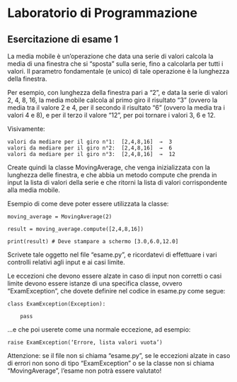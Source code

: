 # Laboratorio di Programmazione
## Esercitazione di esame 1

La  media mobile è un’operazione che data una serie di valori calcola la media di una finestra che si “sposta” sulla serie, fino a calcolarla per tutti i valori. Il parametro fondamentale (e unico) di tale operazione è la lunghezza della finestra.

Per esempio, con lunghezza della finestra pari a “2”, e data la serie di valori 2, 4, 8, 16, la media mobile calcola al primo giro il risultato “3” (ovvero la media tra il valore 2 e 4, per il secondo il risultato “6” (ovvero la media tra i valori 4 e 8), e per il terzo il valore “12”, per poi tornare i valori 3, 6 e 12.

Visivamente:

    valori da mediare per il giro n°1:  [2,4,8,16]  →  3
    valori da mediare per il giro n°2:  [2,4,8,16]  →  6
    valori da mediare per il giro n°3:  [2,4,8,16]  →  12

Create quindi la classe MovingAverage, che venga inizializzata con la lunghezza delle finestra, e che abbia un metodo compute che prenda in input la lista di valori della serie e che ritorni la lista di valori corrispondente alla media mobile.

Esempio di come deve poter essere utilizzata la classe:

    moving_average = MovingAverage(2)

    result = moving_average.compute([2,4,8,16])

    print(result) # Deve stampare a schermo [3.0,6.0,12.0]

Scrivete tale oggetto nel file “esame.py”, e ricordatevi di effettuare i vari controlli relativi agli input e ai casi limite.

Le eccezioni che devono essere alzate in caso di input non corretti o casi limite devono essere istanze di una specifica classe, ovvero “ExamException”, che dovete definire nel codice in esame.py come segue:

    class ExamException(Exception):

        pass

...e che poi userete come una normale eccezione, ad esempio:

    raise ExamException(‘Errore, lista valori vuota’)

Attenzione: se il file non si chiama “esame.py”, se le eccezioni alzate in caso di errori non sono di tipo “ExamException” o se la classe non si chiama “MovingAverage”, l’esame non potrà essere valutato!